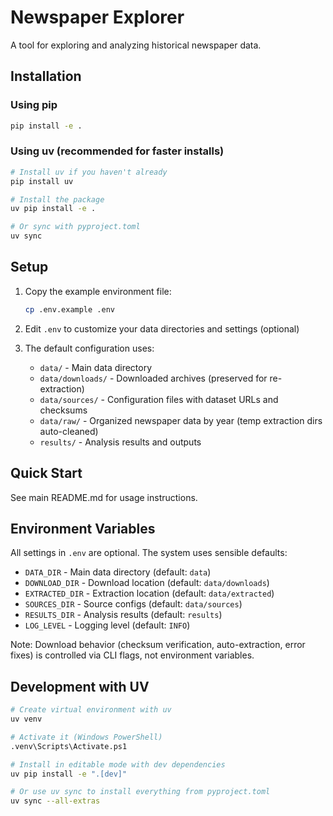 # Newspaper Explorer

A tool for exploring and analyzing historical newspaper data.

## Installation

### Using pip

```bash
pip install -e .
```

### Using uv (recommended for faster installs)

```bash
# Install uv if you haven't already
pip install uv

# Install the package
uv pip install -e .

# Or sync with pyproject.toml
uv sync
```

## Setup

1. Copy the example environment file:

   ```bash
   cp .env.example .env
   ```

2. Edit `.env` to customize your data directories and settings (optional)

3. The default configuration uses:
   - `data/` - Main data directory
   - `data/downloads/` - Downloaded archives (preserved for re-extraction)
   - `data/sources/` - Configuration files with dataset URLs and checksums
   - `data/raw/` - Organized newspaper data by year (temp extraction dirs auto-cleaned)
   - `results/` - Analysis results and outputs

## Quick Start

See main README.md for usage instructions.

## Environment Variables

All settings in `.env` are optional. The system uses sensible defaults:

- `DATA_DIR` - Main data directory (default: `data`)
- `DOWNLOAD_DIR` - Download location (default: `data/downloads`)
- `EXTRACTED_DIR` - Extraction location (default: `data/extracted`)
- `SOURCES_DIR` - Source configs (default: `data/sources`)
- `RESULTS_DIR` - Analysis results (default: `results`)
- `LOG_LEVEL` - Logging level (default: `INFO`)

Note: Download behavior (checksum verification, auto-extraction, error fixes) is controlled via CLI flags, not environment variables.

## Development with UV

```bash
# Create virtual environment with uv
uv venv

# Activate it (Windows PowerShell)
.venv\Scripts\Activate.ps1

# Install in editable mode with dev dependencies
uv pip install -e ".[dev]"

# Or use uv sync to install everything from pyproject.toml
uv sync --all-extras
```
